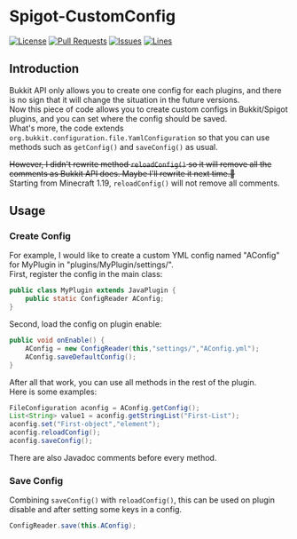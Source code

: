 # Spigot-CustomConfig
[![License](https://img.shields.io/badge/license-GPLv3-blue?style=flat-square)](https://www.gnu.org/licenses/gpl-3.0.html) [![Pull Requests](https://img.shields.io/github/issues-pr-closed/katorlys/Spigot-CustomConfig?style=flat-square)](https://github.com/katorlys/Spigot-CustomConfig/pulls) [![Issues](https://img.shields.io/github/issues-closed/katorlys/Spigot-CustomConfig?style=flat-square)](https://github.com/katorlys/Spigot-CustomConfig/issues) [![Lines](https://img.shields.io/tokei/lines/github/katorlys/Spigot-CustomConfig?style=flat-square)](https://github.com/katorlys/Spigot-CustomConfig)

## Introduction
Bukkit API only allows you to create one config for each plugins, and there is no sign that it will change the situation in the future versions.  
Now this piece of code allows you to create custom configs in Bukkit/Spigot plugins, and you can set where the config should be saved.  
What's more, the code extends `org.bukkit.configuration.file.YamlConfiguration` so that you can use methods such as `getConfig()` and `saveConfig()` as usual.  

~~However, I didn't rewrite method `reloadConfig()` so it will remove all the comments as Bukkit API does. Maybe I'll rewrite it next time.🤣~~  
Starting from Minecraft 1.19, `reloadConfig()` will not remove all comments.  

## Usage
### Create Config
For example, I would like to create a custom YML config named "AConfig" for MyPlugin in "plugins/MyPlugin/settings/".  
First, register the config in the main class:  
```java
public class MyPlugin extends JavaPlugin {
    public static ConfigReader AConfig;
}
```
Second, load the config on plugin enable:  
```java
public void onEnable() {
    AConfig = new ConfigReader(this,"settings/","AConfig.yml");
	AConfig.saveDefaultConfig();
}
```
After all that work, you can use all methods in the rest of the plugin.  
Here is some examples:  
```java
FileConfiguration aconfig = AConfig.getConfig();
List<String> value1 = aconfig.getStringList("First-List");
aconfig.set("First-object","element");
aconfig.reloadConfig();
aconfig.saveConfig();
```
There are also Javadoc comments before every method.  

### Save Config
Combining `saveConfig()` with `reloadConfig()`, this can be used on plugin disable and after setting some keys in a config.  
```java
ConfigReader.save(this.AConfig);
```
